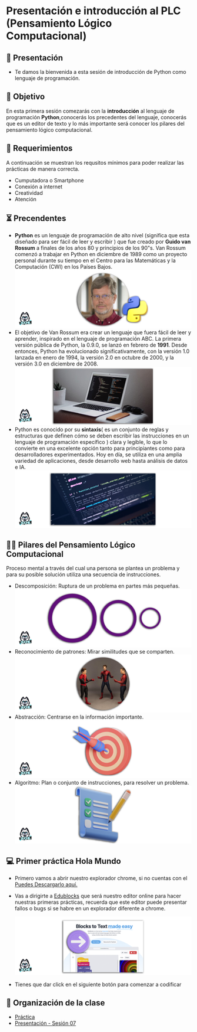 # Presentación e introducción al PLC (Pensamiento Lógico Computacional)

## 👋 Presentación
- Te damos la bienvenida a esta sesión de introducción de Python como lenguaje de programación.

## 🎯 Objetivo

En esta primera sesión comezarás con la **introducción** al lenguaje de programación **Python**,conocerás los precedentes del lenguaje, conocerás que es un editor de texto y lo más importante será conocer los pilares del pensamiento lógico computacional.

## 📮 Requerimientos
A continuación se muestran los requsitos mínimos para poder realizar las prácticas de manera correcta.<br>
<ul>
    <li> Cumputadora o Smartphone </li>
    <li> Conexión a internet</li>
    <li> Creatividad </li>
    <li> Atención </li>
</ul>

## ⏳ Precendentes

* **Python** es un lenguaje de programación de alto nivel (significa que esta diseñado para ser fácil de leer y escribir ) que fue creado por **Guido van Rossum** a finales de los años 80 y principios de los 90"s. Van Rossum comenzó a trabajar en Python en diciembre de 1989 como un proyecto personal durante su tiempo en el Centro para las Matemáticas y la Computación (CWI) en los Países Bajos.
![Guido](img/guido.png)
* El objetivo de Van Rossum era crear un lenguaje que fuera fácil de leer y aprender, inspirado en el lenguaje de programación ABC. La primera versión pública de Python, la 0.9.0, se lanzó en febrero de **1991**. Desde entonces, Python ha evolucionado significativamente, con la versión 1.0 lanzada en enero de 1994, la versión 2.0 en octubre de 2000, y la versión 3.0 en diciembre de 2008.
![Objetivo](img/01.png)
* Python es conocido por su **sintaxis**( es un conjunto de reglas y estructuras que definen cómo se deben escribir las instrucciones en un lenguaje de programación específico ) clara y legible, lo que lo convierte en una excelente opción tanto para principiantes como para desarrolladores experimentados. Hoy en día, se utiliza en una amplia variedad de aplicaciones, desde desarrollo web hasta análisis de datos e IA.
![Fácil](img/02.png)


## 👩‍💻 Pilares del Pensamiento Lógico Computacional


Proceso mental a través del cual una persona se plantea un problema 
y para su posible solución utiliza una secuencia de instrucciones.

* Descomposición: Ruptura de un problema en partes más pequeñas.
![PLC](img/descomposicion.png)
* Reconocimiento de patrones: Mirar similitudes que se comparten.
![PLC](img/reconocimiento-de-patrones.png)
* Abstracción: Centrarse en la información importante.
![PLC](img/abstraccion.png)
* Algoritmo: Plan o conjunto de instrucciones, para resolver un problema.
![PLC](img/algoritmo.png)
## 💻 Primer práctica Hola Mundo

* Primero vamos a abrir nuestro explorador chrome, si no cuentas con el <a href="https://www.google.com.mx/intl/es-419/chrome/?gad_source=1&gclid=Cj0KCQjwzby1BhCQARIsAJ_0t5N9F0tV5OBlWxzP785Q2fblTO_UyMzBYiJM26qwGTDhwThDHi1Y6bUaAl8yEALw_wcB">Puedes Descargarlo aquí.</a></p>

* Vas a dirigirte a <a href="https://www.google.com.mx/intl/es-419/chrome/?gad_source=1&gclid=Cj0KCQjwzby1BhCQARIsAJ_0t5N9F0tV5OBlWxzP785Q2fblTO_UyMzBYiJM26qwGTDhwThDHi1Y6bUaAl8yEALw_wcB">Edublocks</a> que será nuestro editor online para hacer nuestras primeras prácticas, recuerda que este editor puede presentar fallos o bugs si se habre en un explorador diferente a chrome.</p> 
![Fácil](img/Edublocks.png)

* Tienes que dar click en el siguiente botón para comenzar a codificar
## 📝 Organización de la clase

- [Práctica](practica/README.md)
- [Presentación - Sesión 07](presentacion/Sesion-07.pptx)